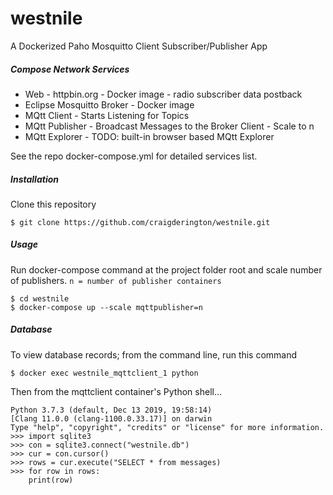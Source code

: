 # westnile
 A Dockerized Paho Mosquitto Client Subscriber/Publisher App


##### Compose Network Services

* Web - httpbin.org - Docker image - radio subscriber data postback
* Eclipse Mosquitto Broker - Docker image
* MQtt Client - Starts Listening for Topics
* MQtt Publisher - Broadcast Messages to the Broker Client - Scale to n
* MQtt Explorer - TODO: built-in browser based MQtt Explorer

See the repo docker-compose.yml for detailed services list.

##### Installation

Clone this repository

```
$ git clone https://github.com/craigderington/westnile.git
```

##### Usage

Run docker-compose command at the project folder root and scale number of publishers.
```n = number of publisher containers```

```
$ cd westnile
$ docker-compose up --scale mqttpublisher=n
```

##### Database

To view database records; from the command line, run this command

```
$ docker exec westnile_mqttclient_1 python
```

Then from the mqttclient container's Python shell...

```
Python 3.7.3 (default, Dec 13 2019, 19:58:14) 
[Clang 11.0.0 (clang-1100.0.33.17)] on darwin
Type "help", "copyright", "credits" or "license" for more information.
>>> import sqlite3
>>> con = sqlite3.connect("westnile.db")
>>> cur = con.cursor()
>>> rows = cur.execute("SELECT * from messages)
>>> for row in rows:
    print(row)
```






